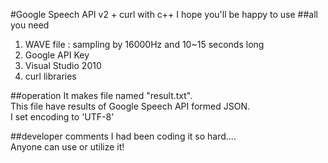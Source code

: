 
#Google Speech API v2 + curl with c++
I hope you'll be happy to use
##all you need
1. WAVE file : sampling by 16000Hz and 10~15 seconds long
2. Google API Key
3. Visual Studio 2010
4. curl libraries

##operation
It makes file named "result.txt".<br />
This file have results of Google Speech API formed JSON.<br />
I set encoding to 'UTF-8'
<br />

##developer comments
I had been coding it so hard....<br/>
Anyone can use or utilize it!<br/><br/>

